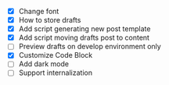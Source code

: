 - [x] Change font
- [x] How to store drafts
- [x] Add script generating new post template
- [x] Add script moving drafts post to content
- [ ] Preview drafts on develop environment only
- [x] Customize Code Block
- [ ] Add dark mode
- [ ] Support internalization
